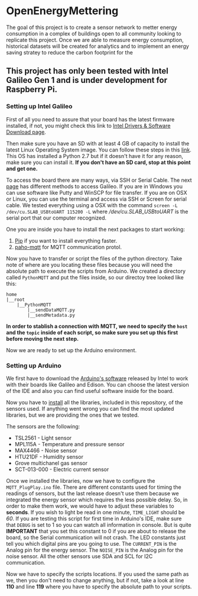 # OpenEnergyMettering

The goal of this project is to create a sensor network to metter energy consumption in a complex of buildings open to all community looking to replicate this project. Once we are able to measure energy consumption, historical datasets will be created for analytics and to implement an energy saving stratey to reduce the carbon footprint for the

## This project has only been tested with Intel Galileo Gen 1 and is under development for Raspberry Pi.

### Setting up Intel Galileo

First of all you need to assure that your board has the latest firmware installed, if not, you might check this link to [Intel Drivers & Software Download page](https://downloadcenter.intel.com/download/26417/Intel-Galileo-Firmware-Updater-and-Drivers).

Then make sure you have an SD with at least 4 GB of capacity to install the latest Linux Operating System image. You can follow these steps in this [link](https://software.intel.com/en-us/get-started-galileo-linux-step1). This OS has installed a Python 2.7 but if it doesn't have it for any reason, make sure you can install it. **If you don't have an SD card, stop at this point and get one.**

To access the board there are many ways, via SSH or Serial Cable. The next [page](https://communities.intel.com/thread/46335) has different methods to access Galileo. If you are in Windows you can use software like Putty and WinSCP for file transfer. If you are on OSX or Linux, you can use the terminal and access via SSH or Screen for serial cable. We tested everything using a OSX with the command `screen -L /dev/cu.SLAB_USBtoUART 115200 -L` where */dev/cu.SLAB_USBtoUART* is the serial port that our computer recognized.

One you are inside you have to install the next packages to start working:

1. [Pip](https://pypi.python.org/pypi/pip) if you want to install everything faster.
2. [paho-mqtt](https://pypi.python.org/pypi/paho-mqtt/1.1) for MQTT communication protol.

Now you have to transfer or script the files of the python directory. Take note of where are you locating these files because you will need the absolute path to execute the scripts from Arduino. We created a directory called `PythonMQTT` and put the files inside, so our directoy tree looked like this:

```
home
|__root
	|__PythonMQTT
		|__sendDataMQTT.py
		|__sendMetadata.py
```

**In order to stablish a connection with MQTT, we need to specify the `host` and the `topic` inside of each script, so make sure you set up this first before moving the next step.**

Now we are ready to set up the Arduino environment.

### Setting up Arduino

We first have to download the [Arduino's software](http://www.intel.la/content/www/xl/es/support/boards-and-kits/intel-galileo-boards/000021501.html) released by Intel to work with their boards like Galileo and Edison. You can choose the latest version of the IDE and also you can find useful software inside for the board.

Now you have to [install](https://www.arduino.cc/en/Guide/Libraries) all the libraries, included in this repository, of the sensors used. If anything went wrong you can find the most updated libraries, but we are providing the ones that we tested.

The sensors are the following:
* TSL2561 - Light sensor
* MPL115A - Temperature and pressure sensor
* MAX4466 - Noise sensor
* HTU21DF - Humidity sensor
* Grove multichanel gas sensor
* SCT-013-000 - Electric current sensor

Once we installed the libraries, now we have to configure the `MQTT_PlugPlay.ino` file. There are different constants used for timing the readings of sensors, but the last release doesn't use them because we integrated the energy sensor which requires the less possible delay. So, in order to make them work, we would have to adjust these variables to **seconds**. If you wish to light be read in one minute, `TIME_LIGHT` should be *60*.
If you are testing this script for first time in Arduino's IDE, make sure that `DEBUG` is set to 1 so you can watch all information in console. But is quite **IMPORTANT** that you set this constant to 0 if you are about to release the board, so the Serial communication will not crash.
The LED constants just tell you which digital pins are you going to use.
The `CURRENT_PIN` is the Analog pin for the energy sensor.
The `NOISE_PIN` is the Analog pin for the noise sensor.
All the other sensors use SDA and SCL for I2C communication.

Now we have to specify the scripts locations. If you used the same path as we, then you don't need to change anything, but if not, take a look at line **110** and line **119** where you have to specify the absolute path to your scripts.





